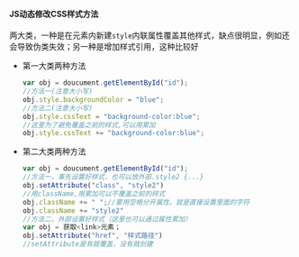 #### JS动态修改CSS样式方法

两大类，一种是在元素内新建`style`内联属性覆盖其他样式，缺点很明显，例如还会导致伪类失效；另一种是增加样式引用，这种比较好

- 第一大类两种方法

  ```javascript
  var obj = doucument.getElementById("id");
  //方法一(注意大小写)
  obj.style.backgroundColor = "blue";
  //方法二(注意大小写)
  obj.style.cssText = "background-color:blue";
  //这里为了避免覆盖之前的样式,可以用累加
  obj.style.cssText += "background-color:blue";
  ```

- 第二大类两种方法

  ```javascript
  var obj = doucument.getElementById("id");
  //方法一，事先设置好样式，也可以放外部.style2 {...}
  obj.setAttribute("class", "style2")
  //用className,用累加可以不覆盖之前的样式
  obj.className += " ";//要用空格分开属性。就是直接设置里面的字符
  obj.className += "style2"
  //方法二，外部设置好样式（这里也可以通过属性累加）
  var obj = 获取<link>元素； 
  obj.setAttribute("href", "样式路径")
  //setAttribute是有就覆盖，没有就创建
  ```
